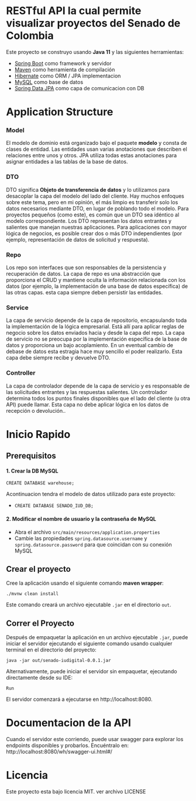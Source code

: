# RESTful API la cual permite visualizar proyectos del Senado de Colombia
Este proyecto se construyo usando **Java 11** y las siguientes herramientas:
- [Spring Boot](https://spring.io/projects/spring-boot) como framework y servidor
- [Maven](https://maven.apache.org/) como herramienta de compilación
- [Hibernate](https://hibernate.org/) como ORM / JPA implementacion
- [MySQL](https://www.mysql.com/) como base de datos
- [Spring Data JPA](https://spring.io/projects/spring-data-jpa) como capa de comunicacion con DB


# Application Structure

### Model

El modelo de dominio está organizado bajo el paquete **modelo** y consta de clases de entidad. Las entidades usan varias anotaciones que describen el
relaciones entre unos y otros. JPA utiliza todas estas anotaciones para asignar entidades a las tablas de la base de datos.


### DTO

DTO significa **Objeto de transferencia de datos** y lo utilizamos para desacoplar la capa del modelo del lado del cliente.
Hay muchos enfoques sobre este tema, pero en mi opinión, el más limpio es transferir solo los datos necesarios mediante DTO, en lugar de
poblando todo el modelo. Para proyectos pequeños (como este), es común que un DTO sea idéntico al modelo correspondiente. Los DTO
representan los datos entrantes y salientes que manejan nuestras aplicaciones. Para aplicaciones con mayor lógica de negocios, es posible
crear dos o más DTO independientes (por ejemplo, representación de datos de solicitud y respuesta).

### Repo

Los repo son interfaces que son responsables de la persistencia y recuperación de datos. La capa de repo es una abstracción que proporciona el
CRUD y mantiene oculta la información relacionada con los datos (por ejemplo, la implementación de una base de datos específica) de las otras capas. esta capa siempre deben persistir las entidades.

### Service

La capa de servicio depende de la capa de repositorio, encapsulando toda la implementación de la lógica empresarial. Está allí para aplicar reglas de negocio sobre los datos enviados hacia y desde la capa del repo. La capa de servicio no se preocupa por la implementación específica de la base de datos y proporciona un bajo acoplamiento. En un eventual cambio de debase de datos esta estragia hace muy sencillo el poder realizarlo. Esta capa debe siempre recibe y devuelve DTO.

### Controller

La capa de controlador depende de la capa de servicio y es responsable de las solicitudes entrantes y las respuestas salientes. Un controlador determina todos los puntos finales disponibles que el lado del cliente (u otra API) puede llamar. Esta capa no debe aplicar lógica en los datos de recepción o devolución..

# Inicio Rapido

## Prerequisitos

#### 1. Crear la DB MySQL

```
CREATE DATABASE warehouse;
```
Acontinuacion tendra el modelo de datos utilizado para este proyecto:
 -  ```
    CREATE DATABASE SENADO_IUD_DB;
    ```

#### 2. Modificar el nombre de usuario y la contraseña de MySQL

- Abra el archivo ```src/main/resources/application.properties```
- Cambie las propiedades ```spring.datasource.username``` y ```spring.datasource.password``` para que coincidan con su conexión MySQL

## Crear el proyecto

Cree la aplicación usando el siguiente comando **maven wrapper**:
```
./mvnw clean install
```

Este comando creará un archivo ejecutable ```.jar``` en el directorio ```out```.

## Correr el Proyecto

Después de empaquetar la aplicación en un archivo ejecutable ```.jar```, puede iniciar el servidor ejecutando el siguiente comando usando cualquier terminal en el directorio del proyecto:
```
java -jar out/senado-iudigital-0.0.1.jar
```
Alternativamente, puede iniciar el servidor sin empaquetar, ejecutando directamente desde su IDE:
```
Run
```
El servidor comenzará a ejecutarse en http://localhost:8080.

# Documentacion de la API

Cuando el servidor este corriendo, puede usar swagger para explorar los endpoints disponibles y probarlos. Encuéntralo en:
http://localhost:8080/wh/swagger-ui.html#/

# Licencia
Este proyecto esta bajo licencia MIT. ver archivo LICENSE
